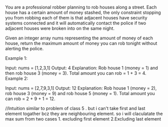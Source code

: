 You are a professional robber planning to rob houses along a street. Each house has a certain amount of money stashed, 
the only constraint stopping you from robbing each of them is that adjacent houses have security systems connected and it will 
automatically contact the police if two adjacent houses were broken into on the same night.

Given an integer array nums representing the amount of money of each house, return the maximum amount of money you can rob 
tonight without alerting the police.

Example 1:

Input: nums = [1,2,3,1]
Output: 4
Explanation: Rob house 1 (money = 1) and then rob house 3 (money = 3).
Total amount you can rob = 1 + 3 = 4.
Example 2:

Input: nums = [2,7,9,3,1]
Output: 12
Explanation: Rob house 1 (money = 2), rob house 3 (money = 9) and rob house 5 (money = 1).
Total amount you can rob = 2 + 9 + 1 = 12.



//Intuition   similar to problem of class 5 . but i can't take first and last element togather bcz they are neighbouring element. so i will claculatate the max sum from two cases 1. excluding first element 2.Excluding last element


